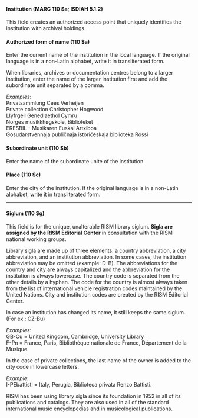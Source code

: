 #### **Institution (MARC 110 $a; ISDIAH 5.1.2)**

This field creates an authorized access point that uniquely identifies the institution with archival holdings.

#### **Authorized form of name (110 $a)**

Enter the current name of the institution in the local language. If the original language is in a non-Latin alphabet, write it in transliterated form.

When libraries, archives or documentation centres belong to a larger institution, enter the name of the larger institution first and add the subordinate unit separated by a comma.

_Examples_:  
Privatsammlung Cees Verheijen  
Private collection Christopher Hogwood  
Llyfrgell Genedlaethol Cymru  
Norges musikkhøgskole, Biblioteket  
ERESBIL - Musikaren Euskal Artxiboa  
Gosudarstvennaja publičnaja istoričeskaja biblioteka Rossi

#### **Subordinate unit (110 $b)**

Enter the name of the subordinate unite of the institution.

#### **Place (110 $c)**

Enter the city of the institution. If the original language is in a non-Latin alphabet, write it in transliterated form.

** **

#### **Siglum (110 $g)**

This field is for the unique, unalterable RISM library siglum. **Sigla are assigned by the RISM Editorial Center** in consultation with the RISM national working groups.

Library sigla are made up of three elements: a country abbreviation, a city abbreviation, and an institution abbreviation. In some cases, the institution abbreviation may be omitted (example: D-B). The abbreviations for the country and city are always capitalized and the abbreviation for the institution is always lowercase.  The country code is separated from the other details by a hyphen.  The code for the country is almost always taken from the list of international vehicle registration codes maintained by the United Nations. City and institution codes are created by the RISM Editorial Center.

 In case an institution has changed its name, it still keeps the same siglum. (For ex.: CZ-Bu)



_Examples_:  
GB-Cu = United Kingdom, Cambridge, University Library  
F-Pn = France, Paris, Bibliothèque nationale de France, Département de la Musique.

In the case of private collections, the last name of the owner is added to the city code in lowercase letters.

_Example_:  
I-PEbattisti = Italy, Perugia, Biblioteca privata Renzo Battisti.

RISM has been using library sigla since its foundation in 1952 in all of its publications and catalogs. They are also used in all of the standard international music encyclopedias and in musicological publications.